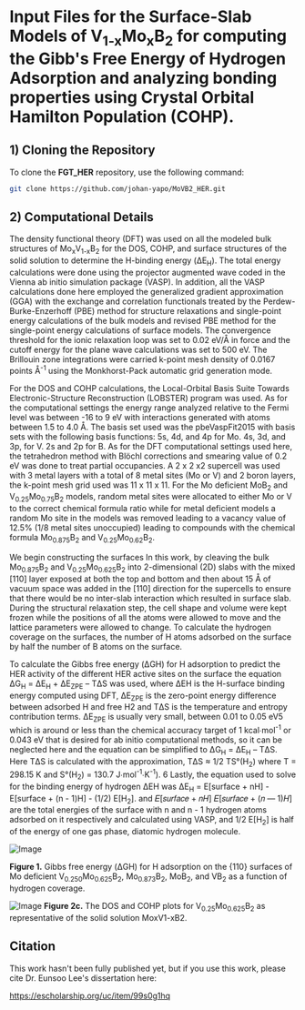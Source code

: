 # Input Files for the Surface-Slab Models of V<sub>1-x</sub>Mo<sub>x</sub>B<sub>2</sub> for computing the Gibb's Free Energy of Hydrogen Adsorption and analyzing bonding properties using Crystal Orbital Hamilton Population (COHP).

## 1) Cloning the Repository

To clone the **FGT_HER** repository, use the following command:

```sh
git clone https://github.com/johan-yapo/MoVB2_HER.git
```

## 2) Computational Details

The density functional theory (DFT) was used on all the modeled bulk structures of Mo<sub>x</sub>V<sub>1-x</sub>B<sub>2</sub> for the DOS, COHP, and surface structures of the solid solution to determine the H-binding energy (ΔE<sub>H</sub>). The total energy calculations were done using the projector augmented wave coded in the Vienna ab initio simulation package (VASP). In addition, all the VASP calculations done here employed the generalized gradient approximation (GGA) with the exchange and correlation functionals treated by the Perdew-Burke-Enzerhoff (PBE) method for structure relaxations and single-point energy calculations of the bulk models and revised PBE method for the single-point energy calculations of surface models. The convergence threshold for the ionic relaxation loop was set to 0.02 eV/Å in force and the cutoff energy for the plane wave calculations was set to 500 eV. The Brillouin zone integrations were carried k-point mesh density of 0.0167 points Å<sup>-1</sup> using the Monkhorst-Pack automatic grid generation mode.

For the DOS and COHP calculations, the Local-Orbital Basis Suite Towards Electronic-Structure Reconstruction (LOBSTER) program was used. As for the computational settings the energy range analyzed relative to the Fermi level was between -16 to 9 eV with interactions generated with atoms between 1.5 to 4.0 Å. The basis set used was the pbeVaspFit2015 with basis sets with the following basis functions: 5s, 4d, and 4p for Mo. 4s, 3d, and 3p, for V. 2s and 2p for B. As for the DFT computational settings used here, the tetrahedron method with Blöchl corrections and smearing value of 0.2 eV was done to treat partial occupancies. A 2 x 2 x2 supercell was used with 3 metal layers with a total of 8 metal sites (Mo or V) and 2 boron layers, the k-point mesh grid used was 11 x 11 x 11. For the Mo deficient MoB<sub>2</sub> and V<sub>0.25</sub>Mo<sub>0.75</sub>B<sub>2</sub> models, random metal sites were allocated to either Mo or V to the correct chemical formula ratio while for metal deficient models a random Mo site in the models was removed leading to a vacancy value of 12.5% (1/8 metal sites unoccupied) leading to compounds with the chemical formula Mo<sub>0.875</sub>B<sub>2</sub> and V<sub>0.25</sub>Mo<sub>0.62</sub>B<sub>2</sub>.

We begin constructing the surfaces In this work, by cleaving the bulk Mo<sub>0.875</sub>B<sub>2</sub> and V<sub>0.25</sub>Mo<sub>0.625</sub>B<sub>2</sub> into 2-dimensional (2D) slabs with the mixed [110] layer exposed at both the top and bottom and then about 15 Å of vacuum space was added in the [110] direction for the supercells to ensure that there would be no inter-slab interaction which resulted in surface slab. During the structural relaxation step, the cell shape and volume were kept frozen while the positions of all the atoms were allowed to move and the lattice parameters were allowed to change. To calculate the hydrogen coverage on the surfaces, the number of H atoms adsorbed on the surface by half the number of B atoms on the surface.

To calculate the Gibbs free energy (ΔGH) for H adsorption to predict the HER activity of the different HER active sites on the surface the equation ΔG<sub>H</sub> = ΔE<sub>H</sub>  + ΔE<sub>ZPE</sub> – TΔS was used, where ΔEH is the H-surface binding energy computed using DFT, ΔE<sub>ZPE</sub> is the zero-point energy difference between adsorbed H and free H2 and TΔS is the temperature and entropy contribution terms. ΔE<sub>ZPE</sub> is usually very small, between 0.01 to 0.05 eV5 which is around or less than the chemical accuracy target of 1 kcal∙mol<sup>-1</sup> or 0.043 eV that is desired for ab initio computational methods, so it can be neglected here and the equation can be simplified to ΔG<sub>H</sub> = ΔE<sub>H</sub>  – TΔS. Here TΔS is calculated with the approximation, TΔS ≈ 1/2 TS°(H<sub>2</sub>) where T = 298.15 K and S°(H<sub>2</sub>) = 130.7 J∙mol<sup>-1</sup>∙K<sup>-1</sup>). 6 Lastly, the equation used to solve for the binding energy of hydrogen ΔEH was ΔE<sub>H</sub> = E[surface + nH] - E[surface + (n - 1)H] - (1/2) E[H<sub>2</sub>]. and 𝐸[𝑠𝑢𝑟𝑓𝑎𝑐𝑒 + 𝑛𝐻] 𝐸[𝑠𝑢𝑟𝑓𝑎𝑐𝑒 + (𝑛 ― 1)𝐻] are the total energies of the surface with n and n - 1  hydrogen atoms adsorbed on it respectively and calculated using VASP, and 1/2 E[H<sub>2</sub>] is half of the energy of one gas phase, diatomic hydrogen molecule.

![Image](https://github.com/user-attachments/assets/83c2bdd1-c0bc-4e08-a35a-30cb141a74e4)

**Figure 1.** Gibbs free energy (ΔGH) for H adsorption on the {110} surfaces of Mo deficient V<sub>0.250</sub>Mo<sub>0.625</sub>B<sub>2</sub>, Mo<sub>0.873</sub>B<sub>2</sub>, MoB<sub>2</sub>, and VB<sub>2</sub> as a function of hydrogen coverage. 

![Image](https://github.com/user-attachments/assets/a8f5a62d-a7f4-4cdf-b363-bdc8c733696f)
**Figure 2c.** The DOS and COHP plots for V<sub>0.25</sub>Mo<sub>0.625</sub>B<sub>2</sub> as representative of the solid solution MoxV1-xB2.

## Citation  
This work hasn't been fully published yet, but if you use this work, please cite Dr. Eunsoo Lee's dissertation here:  

https://escholarship.org/uc/item/99s0g1hq
